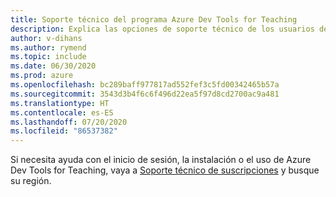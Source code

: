 ```yaml
---
title: Soporte técnico del programa Azure Dev Tools for Teaching
description: Explica las opciones de soporte técnico de los usuarios de Azure Dev Tools for Teaching.
author: v-dihans
ms.author: rymend
ms.topic: include
ms.date: 06/30/2020
ms.prod: azure
ms.openlocfilehash: bc289baff977817ad552fef3c5fd00342465b57a
ms.sourcegitcommit: 3543d3b4f6c6f496d22ea5f97d8cd2700ac9a481
ms.translationtype: HT
ms.contentlocale: es-ES
ms.lasthandoff: 07/20/2020
ms.locfileid: "86537382"
---
```

Si necesita ayuda con el inicio de sesión, la instalación o el uso de Azure Dev Tools for Teaching, vaya a [Soporte técnico de suscripciones](https://azureforeducation.microsoft.com/institutions/Contact) y busque su región.